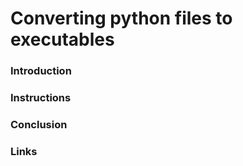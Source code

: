 # Converting python files to executables

### Introduction 

### Instructions 

### Conclusion 

### Links 
